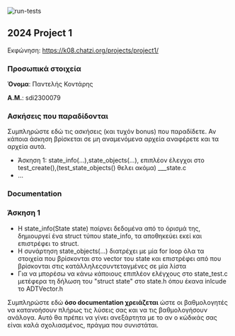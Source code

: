 ![run-tests](../../workflows/run-tests/badge.svg)

## 2024 Project 1

Εκφώνηση: https://k08.chatzi.org/projects/project1/


### Προσωπικά στοιχεία

__Όνομα__: Παντελής Κοντάρης

__Α.Μ.__: sdi2300079

### Ασκήσεις που παραδίδονται

Συμπληρώστε εδώ τις ασκήσεις (και τυχόν bonus) που παραδίδετε. Αν κάποια άσκηση
βρίσκεται σε μη αναμενόμενα αρχεία αναφέρετε και τα αρχεία αυτά.

- Άσκηση 1: state_info(...),state_objects(...), επιπλέον έλεγχοι στο test_create(),(test_state_objects() θελει ακόμα) ___state.c
- ...

### Documentation

### Άσκηση 1
- Η state_info(State state) παίρνει δεδομένα από το όρισμά της, δημιουργεί ένα struct τύπου state_info, τα αποθηκεύει εκεί και επιστρέφει το struct.
- Η συνάρτηση state_objects(...) διατρέχει με μία for loop όλα τα στοιχεία που βρίσκονται στο vector του state και επιστρέφει από που βρίσκονται στις κατάλληλεςσυντεταγμένες σε μία λίστα
- Για να μπορέσω να κάνω κάποιους επιπλέον ελέγχους στο state_test.c μετέφερα τη δήλωση του "struct state" στο state.h όπου έκανα inlcude το ADTVector.h


Συμπληρώστε εδώ __όσο documentation χρειάζεται__ ώστε οι βαθμολογητές να
κατανοήσουν πλήρως τις λύσεις σας και να τις βαθμολογήσουν ανάλογα. Αυτό θα
πρέπει να γίνει ανεξάρτητα με το αν ο κώδικάς σας είναι καλά σχολιασμένος,
πράγμα που συνιστάται.
